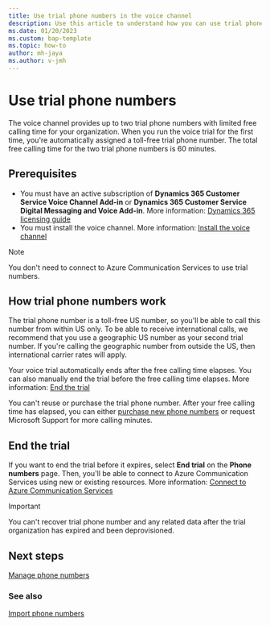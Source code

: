 ```yaml
---
title: Use trial phone numbers in the voice channel
description: Use this article to understand how you can use trial phone numbers in Omnichannel for Customer Service.
ms.date: 01/20/2023
ms.custom: bap-template
ms.topic: how-to
author: mh-jaya
ms.author: v-jmh
---
```


# Use trial phone numbers

The voice channel provides up to two trial phone numbers with limited free calling time for your organization. When you run the voice trial for the first time, you're automatically assigned a toll-free trial phone number. The total free calling time for the two trial phone numbers is 60 minutes.

## Prerequisites

- You must have an active subscription of **Dynamics 365 Customer Service Voice Channel Add-in** or **Dynamics 365 Customer Service Digital Messaging and Voice Add-in**. More information: [Dynamics 365 licensing guide](https://go.microsoft.com/fwlink/p/?LinkId=866544)
- You must install the voice channel. More information: [Install the voice channel](voice-channel-install.md)

> [!NOTE]
> You don't need to connect to Azure Communication Services to use trial numbers.

## How trial phone numbers work

The trial phone number is a toll-free US number, so you'll be able to call this number from within US only. To be able to receive international calls, we recommend that you use a geographic US number as your second trial number. If you're calling the geographic number from outside the US, then international carrier rates will apply.

Your voice trial automatically ends after the free calling time elapses. You can also manually end the trial before the free calling time elapses. More information: [End the trial](#end-the-trial)

You can't reuse or purchase the trial phone number. After your free calling time has elapsed, you can either [purchase new phone numbers](voice-channel-manage-phone-numbers.md) or request Microsoft Support for more calling minutes. 


## End the trial

If you want to end the trial before it expires, select **End trial** on the **Phone numbers** page. Then, you'll be able to connect to Azure Communication Services using new or existing resources. More information: [Connect to Azure Communication Services](voice-channel-acs-resource.md)

> [!IMPORTANT]
> You can't recover trial phone number and any related data after the trial organization has expired and been deprovisioned.

## Next steps

[Manage phone numbers](voice-channel-manage-phone-numbers.md)  

### See also

[Import phone numbers](voice-channel-sync-from-acs.md)  